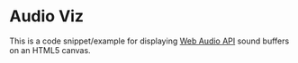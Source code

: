 # Audio Viz

This is a code snippet/example for displaying [Web Audio API](https://dvcs.w3.org/hg/audio/raw-file/tip/webaudio/specification.html) sound buffers on an HTML5 canvas.  
